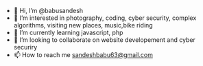 - 👋 Hi, I’m @babusandesh
- 👀 I’m interested in photography, coding, cyber security, complex algorithms, visiting new places, music,bike riding
- 🌱 I’m currently learning javascript, php
- 💞️ I’m looking to collaborate on website developement and cyber securiry
- 📫 How to reach me sandeshbabu63@gmail.com

<!---
babusandesh/babusandesh is a ✨ special ✨ repository because its `README.md` (this file) appears on your GitHub profile.
You can click the Preview link to take a look at your changes.
--->

